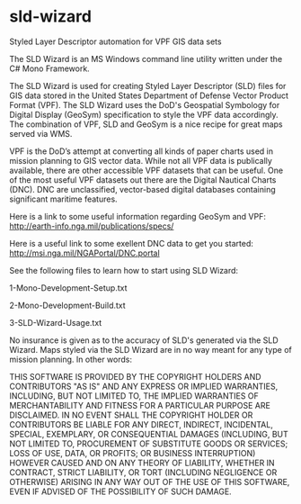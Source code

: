 sld-wizard
==========

Styled Layer Descriptor automation for VPF GIS data sets


The SLD Wizard is an MS Windows command line utility written under the C# Mono Framework. 

The SLD Wizard is used for creating Styled Layer Descriptor (SLD) files for GIS data stored in the United States Department of Defense Vector Product Format (VPF).
The SLD Wizard uses the DoD's Geospatial Symbology for Digital Display (GeoSym) specification to style the VPF data accordingly. The combination of VPF, SLD and GeoSym is a nice recipe for great maps served via WMS.

VPF is the DoD’s attempt at converting all kinds of paper charts used in mission planning to GIS vector data.
While not all VPF data is publically available, there are other accessible VPF datasets that can be useful.
One of the most useful VPF datasets out there are the Digital Nautical Charts (DNC). DNC are unclassified, vector-based digital databases containing significant maritime features. 

Here is a link to some useful information regarding GeoSym and VPF:
http://earth-info.nga.mil/publications/specs/

Here is a useful link to some exellent DNC data to get you started:
http://msi.nga.mil/NGAPortal/DNC.portal

See the following files to learn how to start using SLD Wizard:

1-Mono-Development-Setup.txt

2-Mono-Development-Build.txt

3-SLD-Wizard-Usage.txt 


No insurance is given as to the accuracy of SLD's generated via the SLD Wizard. 
Maps styled via the SLD Wizard are in no way meant for any type of mission planning.
In other words:

THIS SOFTWARE IS PROVIDED BY THE COPYRIGHT HOLDERS AND CONTRIBUTORS "AS IS" AND ANY EXPRESS OR IMPLIED WARRANTIES, INCLUDING, BUT NOT LIMITED TO, THE IMPLIED WARRANTIES OF MERCHANTABILITY AND FITNESS FOR A PARTICULAR PURPOSE ARE DISCLAIMED. IN NO EVENT SHALL THE COPYRIGHT HOLDER OR CONTRIBUTORS BE LIABLE FOR ANY DIRECT, INDIRECT, INCIDENTAL, SPECIAL, EXEMPLARY, OR CONSEQUENTIAL DAMAGES (INCLUDING, BUT NOT LIMITED TO, PROCUREMENT OF SUBSTITUTE GOODS OR SERVICES; LOSS OF USE, DATA, OR PROFITS; OR BUSINESS INTERRUPTION) HOWEVER CAUSED AND ON ANY THEORY OF LIABILITY, WHETHER IN CONTRACT, STRICT LIABILITY, OR TORT (INCLUDING NEGLIGENCE OR OTHERWISE) ARISING IN ANY WAY OUT OF THE USE OF THIS SOFTWARE, EVEN IF ADVISED OF THE POSSIBILITY OF SUCH DAMAGE.

